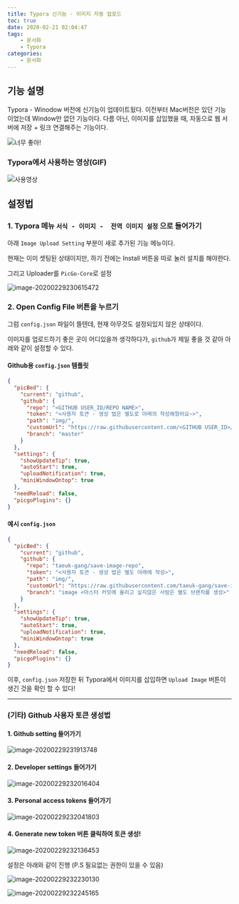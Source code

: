 ```yaml
---
title: Typora 신기능 - 이미지 자동 업로드
toc: true
date: 2020-02-21 02:04:47
tags:
	- 문서화
	- Typora
categories:
	- 문서화
---
```


## 기능 설명

Typora - Winodow 버전에 신기능이 업데이트됬다. 이전부터 Mac버전은 있던 기능이었는데 Window만 없던 기능이다. 다름 아닌, 이미지를 삽입했을 때, 자동으로 웹 서버에 저장 + 링크 연결해주는 기능이다.

![너무 좋아!](https://user-images.githubusercontent.com/26294469/74609914-0312cd80-5132-11ea-9aae-74cb65d7571e.gif)

### Typora에서 사용하는 영상(GIF)

![사용영상](https://raw.githubusercontent.com/taeuk-gang/save-image-repo/image/img/사용영상.gif)

## 설정법

### 1. Typora 메뉴 `서식 - 이미지 -  전역 이미지 설정` 으로 들어가기

아래 `Image Upload Setting` 부분이 새로 추가된 기능 메뉴이다.

현재는 이미 셋팅된 상태이지만, 하기 전에는 Install 버튼을 따로 눌러 설치를 해야한다.

그리고 Uploader를 `PicGo-Core`로 설정

![image-20200229230615472](https://raw.githubusercontent.com/taeuk-gang/save-image-repo/image/img/image-20200229230615472.png)

### 2. Open Config File 버튼을 누르기

그럼 `config.json` 파일이 뜰텐데, 현재 아무것도 설정되있지 않은 상태이다.

이미지를 업로드하기 좋은 곳이 어디있을까 생각하다가, `github`가 제일 좋을 것 같아 아래와 같이 설정할 수 있다.

#### Github용 `config.json` 템플릿

```json
{
  "picBed": {
    "current": "github",
    "github": {
      "repo": "<GITHUB USER_ID/REPO NAME>",
      "token": "<사용자 토큰 - 생성 법은 별도로 아래의 작성해뒀어요~>",
      "path": "img/",
      "customUrl": "https://raw.githubusercontent.com/<GITHUB USER_ID>/<REPO NAME>/image",
      "branch": "master"
    }
  },
  "settings": {
    "showUpdateTip": true,
    "autoStart": true,
    "uploadNotification": true,
    "miniWindowOntop": true
  },
  "needReload": false,
  "picgoPlugins": {}
}
```

#### 예시 `config.json`

```json
{
  "picBed": {
    "current": "github",
    "github": {
      "repo": "taeuk-gang/save-image-repo",
      "token": "<사용자 토큰 - 생성 법은 별도 아래에 작성>",
      "path": "img/",
      "customUrl": "https://raw.githubusercontent.com/taeuk-gang/save-image-repo/image",
      "branch": "image <마스터 커밋에 올리고 싶지않은 사람은 별도 브랜치를 생성>"
    }
  },
  "settings": {
    "showUpdateTip": true,
    "autoStart": true,
    "uploadNotification": true,
    "miniWindowOntop": true
  },
  "needReload": false,
  "picgoPlugins": {}
}
```

이후, `config.json` 저장한 뒤 Typora에서 이미지를 삽입하면 `Upload Image` 버튼이 생긴 것을 확인 할 수 있다!



---------

### (기타) Github 사용자 토큰 생성법

#### 1. Github setting 들어가기

![image-20200229231913748](https://raw.githubusercontent.com/taeuk-gang/save-image-repo/image/img/image-20200229231913748.png)

#### 2. Developer settings 들어가기

![image-20200229232016404](https://raw.githubusercontent.com/taeuk-gang/save-image-repo/image/img/image-20200229232016404.png)

#### 3. Personal access tokens 들어가기

![image-20200229232041803](https://raw.githubusercontent.com/taeuk-gang/save-image-repo/image/img/image-20200229232041803.png)

#### 4. Generate new token 버튼 클릭하여 토큰 생성!

![image-20200229232136453](https://raw.githubusercontent.com/taeuk-gang/save-image-repo/image/img/image-20200229232136453.png)

설정은 아래와 같이 진행 (P.S 필요없는 권한이 있을 수 있음)

![image-20200229232230130](https://raw.githubusercontent.com/taeuk-gang/save-image-repo/image/img/image-20200229232230130.png)

![image-20200229232245165](https://raw.githubusercontent.com/taeuk-gang/save-image-repo/image/img/image-20200229232245165.png)

